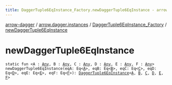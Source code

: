 ```yaml
---
title: DaggerTuple6EqInstance_Factory.newDaggerTuple6EqInstance - arrow-dagger
---
```


[arrow-dagger](../../index.html) / [arrow.dagger.instances](../index.html) / [DaggerTuple6EqInstance_Factory](index.html) / [newDaggerTuple6EqInstance](./new-dagger-tuple6-eq-instance.html)

# newDaggerTuple6EqInstance

`static fun <A : `[`Any`](https://kotlinlang.org/api/latest/jvm/stdlib/kotlin/-any/index.html)`, B : `[`Any`](https://kotlinlang.org/api/latest/jvm/stdlib/kotlin/-any/index.html)`, C : `[`Any`](https://kotlinlang.org/api/latest/jvm/stdlib/kotlin/-any/index.html)`, D : `[`Any`](https://kotlinlang.org/api/latest/jvm/stdlib/kotlin/-any/index.html)`, E : `[`Any`](https://kotlinlang.org/api/latest/jvm/stdlib/kotlin/-any/index.html)`, F : `[`Any`](https://kotlinlang.org/api/latest/jvm/stdlib/kotlin/-any/index.html)`> newDaggerTuple6EqInstance(eqA: Eq<`[`A`](new-dagger-tuple6-eq-instance.html#A)`>, eqB: Eq<`[`B`](new-dagger-tuple6-eq-instance.html#B)`>, eqC: Eq<`[`C`](new-dagger-tuple6-eq-instance.html#C)`>, eqD: Eq<`[`D`](new-dagger-tuple6-eq-instance.html#D)`>, eqE: Eq<`[`E`](new-dagger-tuple6-eq-instance.html#E)`>, eqF: Eq<`[`F`](new-dagger-tuple6-eq-instance.html#F)`>): `[`DaggerTuple6EqInstance`](../-dagger-tuple6-eq-instance/index.html)`<`[`A`](new-dagger-tuple6-eq-instance.html#A)`, `[`B`](new-dagger-tuple6-eq-instance.html#B)`, `[`C`](new-dagger-tuple6-eq-instance.html#C)`, `[`D`](new-dagger-tuple6-eq-instance.html#D)`, `[`E`](new-dagger-tuple6-eq-instance.html#E)`, `[`F`](new-dagger-tuple6-eq-instance.html#F)`>`